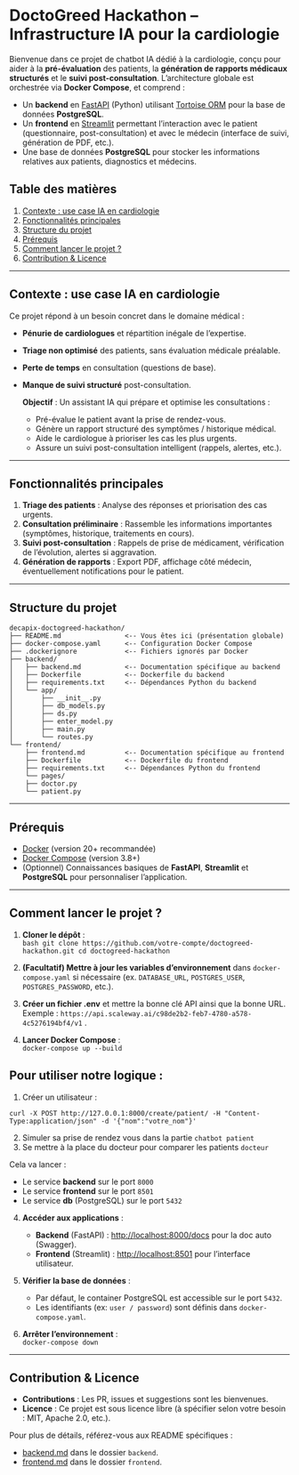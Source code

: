 # DoctoGreed Hackathon – Infrastructure IA pour la cardiologie
Bienvenue dans ce projet de chatbot IA dédié à la cardiologie, conçu pour aider à la **pré-évaluation** des patients, la **génération de rapports médicaux structurés** et le **suivi post-consultation**. L’architecture globale est orchestrée via **Docker Compose**, et comprend :

- Un **backend** en [FastAPI](https://fastapi.tiangolo.com/) (Python) utilisant [Tortoise ORM](https://tortoise-orm.readthedocs.io/) pour la base de données **PostgreSQL**.
- Un **frontend** en [Streamlit](https://streamlit.io/) permettant l’interaction avec le patient (questionnaire, post-consultation) et avec le médecin (interface de suivi, génération de PDF, etc.).
- Une base de données **PostgreSQL** pour stocker les informations relatives aux patients, diagnostics et médecins.
## Table des matières
1. [Contexte : use case IA en cardiologie](#contexte--use-case-ia-en-cardiologie)
2. [Fonctionnalités principales](#fonctionnalités-principales)
3. [Structure du projet](#structure-du-projet)
4. [Prérequis](#prérequis)
5. [Comment lancer le projet ?](#comment-lancer-le-projet-)
6. [Contribution & Licence](#contribution--licence)

---  

## Contexte : use case IA en cardiologie
Ce projet répond à un besoin concret dans le domaine médical :
- **Pénurie de cardiologues** et répartition inégale de l’expertise.
- **Triage non optimisé** des patients, sans évaluation médicale préalable.
- **Perte de temps** en consultation (questions de base).
- **Manque de suivi structuré** post-consultation.

  **Objectif** : Un assistant IA qui prépare et optimise les consultations :
  - Pré-évalue le patient avant la prise de rendez-vous.
  - Génère un rapport structuré des symptômes / historique médical.
  - Aide le cardiologue à prioriser les cas les plus urgents.
  - Assure un suivi post-consultation intelligent (rappels, alertes, etc.).

---  

## Fonctionnalités principales
1. **Triage des patients** : Analyse des réponses et priorisation des cas urgents.
2. **Consultation préliminaire** : Rassemble les informations importantes (symptômes, historique, traitements en cours).
3. **Suivi post-consultation** : Rappels de prise de médicament, vérification de l’évolution, alertes si aggravation.
4. **Génération de rapports** : Export PDF, affichage côté médecin, éventuellement notifications pour le patient.
---  

## Structure du projet
```  
decapix-doctogreed-hackathon/  
├── README.md                <-- Vous êtes ici (présentation globale)  
├── docker-compose.yaml      <-- Configuration Docker Compose  
├── .dockerignore            <-- Fichiers ignorés par Docker  
├── backend/  
│   ├── backend.md           <-- Documentation spécifique au backend  
│   ├── Dockerfile           <-- Dockerfile du backend  
│   ├── requirements.txt     <-- Dépendances Python du backend  
│   └── app/  
│       ├── __init__.py  
│       ├── db_models.py  
│       ├── ds.py  
│       ├── enter_model.py  
│       ├── main.py  
│       └── routes.py  
└── frontend/  
    ├── frontend.md          <-- Documentation spécifique au frontend  
    ├── Dockerfile           <-- Dockerfile du frontend  
    ├── requirements.txt     <-- Dépendances Python du frontend  
    └── pages/  
    ├── doctor.py  
    └── patient.py  
```  
  
---  

## Prérequis

- [Docker](https://www.docker.com/) (version 20+ recommandée)
- [Docker Compose](https://docs.docker.com/compose/) (version 3.8+)
- (Optionnel) Connaissances basiques de **FastAPI**, **Streamlit** et **PostgreSQL** pour personnaliser l’application.

---  

## Comment lancer le projet ?

1. **Cloner le dépôt** :  
   ```bash git clone https://github.com/votre-compte/doctogreed-hackathon.git cd doctogreed-hackathon ```
2. **(Facultatif) Mettre à jour les variables d’environnement** dans `docker-compose.yaml` si nécessaire (ex. `DATABASE_URL`, `POSTGRES_USER`, `POSTGRES_PASSWORD`, etc.).

3. **Créer un fichier .env** et mettre la bonne clé API ainsi que la bonne URL. Exemple : `https://api.scaleway.ai/c98de2b2-feb7-4780-a578-4c5276194bf4/v1` .
 
4. **Lancer Docker Compose** :  
   ``docker-compose up --build``
## Pour utiliser notre logique :

1. Créer un utilisateur :

``curl -X POST http://127.0.0.1:8000/create/patient/ -H "Content-Type:application/json" -d '{"nom":"votre_nom"}'``

2. Simuler sa prise de rendez vous dans la partie `chatbot patient`
3. Se mettre à la place du docteur pour comparer les patients `docteur`


Cela va lancer :
- Le service **backend** sur le port `8000`
- Le service **frontend** sur le port `8501`
- Le service **db** (PostgreSQL) sur le port `5432`

4. **Accéder aux applications** :
    - **Backend** (FastAPI) : [http://localhost:8000/docs](http://localhost:8000/docs) pour la doc auto (Swagger).
    - **Frontend** (Streamlit) : [http://localhost:8501](http://localhost:8501) pour l’interface utilisateur.

5. **Vérifier la base de données** :
    - Par défaut, le container PostgreSQL est accessible sur le port `5432`.
    - Les identifiants (ex: `user / password`) sont définis dans `docker-compose.yaml`.

6. **Arrêter l’environnement** :  
   ``docker-compose down``
---  

## Contribution & Licence

- **Contributions** : Les PR, issues et suggestions sont les bienvenues.
- **Licence** : Ce projet est sous licence libre (à spécifier selon votre besoin : MIT, Apache 2.0, etc.).

Pour plus de détails, référez-vous aux README spécifiques :
- [backend.md](./backend/backend.md) dans le dossier `backend`.
- [frontend.md](./frontend/frontend.md) dans le dossier `frontend`.  
